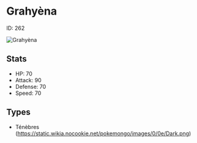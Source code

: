 # Grahyèna


ID: 262

![](https://raw.githubusercontent.com/PokeAPI/sprites/master/sprites/pokemon/other/official-artwork/262.png "Grahyèna")

## Stats


 - HP: 70
 - Attack: 90
 - Defense: 70
 - Speed: 70

## Types


 - Ténèbres (https://static.wikia.nocookie.net/pokemongo/images/0/0e/Dark.png)
